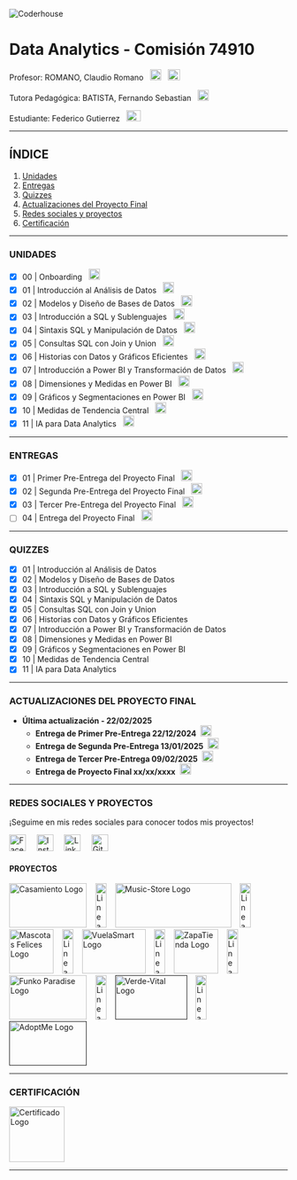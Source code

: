 ![Coderhouse](./Images/Readme/Coder.png)
# Data Analytics - Comisión 74910
Profesor: ROMANO, Claudio Romano &nbsp;&nbsp;[<img src="./Images/Readme/LinkedIn.png" alt="LinkedIn Logo" width="20" height="20">](https://www.linkedin.com/in/claudio-romano-874918152/)
&nbsp;&nbsp;[<img src="./Images/Readme/Drive.png" alt="Google Drive Logo" width="22" height="20">](https://drive.google.com/drive/folders/1N03-fWpP_k3W5Sii7qz9gaiZRNjWCcQt?usp=sharing
)

Tutora Pedagógica: BATISTA, Fernando Sebastian &nbsp;&nbsp;[<img src="./Images/Readme/LinkedIn.png" alt="LinkedIn Logo" width="20" height="20">](https://www.linkedin.com/in/fernando-sebastian-batista/)

Estudiante: Federico Gutierrez &nbsp;&nbsp;[<img src="./Images/Readme/Gmail.png" alt="Gmail Logo" width="26" height="20">](mailto:gutierrezfedericog@gmail.com)
_________________________________________________________________________________________________________
## ÍNDICE

1. [Unidades](#unidades) 
2. [Entregas](#entregas) 
3. [Quizzes](#quizzes)  
4. [Actualizaciones del Proyecto Final](#actualizaciones-del-proyecto-final)
5. [Redes sociales y proyectos](#redes-sociales-y-proyectos)
6. [Certificación](#certificación)
_________________________________________________________________________________________________________
### UNIDADES

- [x] 00 | Onboarding &nbsp;&nbsp;[<img src="./Images/Readme/Enlace-Externo.png" alt="Enlace Logo" width="20" height="20">](https://drive.google.com/drive/folders/1J7e7oA8oBIiDU-qIuHFaBNXg9zVNT5ov?usp=sharing)
- [x] 01 | Introducción al Análisis de Datos &nbsp;&nbsp;[<img src="./Images/Readme/Enlace-Externo.png" alt="Enlace Logo" width="20" height="20">](https://drive.google.com/drive/folders/1k8whIh05hm8LMOxIM0kFcvwqI3pHsYMx?usp=sharing)
- [x] 02 | Modelos y Diseño de Bases de Datos &nbsp;&nbsp;[<img src="./Images/Readme/Enlace-Externo.png" alt="Enlace Logo" width="20" height="20">](https://drive.google.com/drive/folders/1MYpQAeJIufLlU1AuKPv_YUejKjPHRiQs?usp=sharing)
- [x] 03 | Introducción a SQL y Sublenguajes &nbsp;&nbsp;[<img src="./Images/Readme/Enlace-Externo.png" alt="Enlace Logo" width="20" height="20">](https://drive.google.com/drive/folders/1ztm8SaSqkvwnlcRkOTgjkhlrmBm4Vu4t?usp=sharing)
- [x] 04 | Sintaxis SQL y Manipulación de Datos &nbsp;&nbsp;[<img src="./Images/Readme/Enlace-Externo.png" alt="Enlace Logo" width="20" height="20">](https://drive.google.com/drive/folders/1ztm8SaSqkvwnlcRkOTgjkhlrmBm4Vu4t?usp=sharing)
- [x] 05 | Consultas SQL con Join y Union &nbsp;&nbsp;[<img src="./Images/Readme/Enlace-Externo.png" alt="Enlace Logo" width="20" height="20">](https://drive.google.com/drive/folders/1g208P_wvfufUmvZ6FWU8pnSaNYVkUT4m?usp=sharing)
- [x] 06 | Historias con Datos y Gráficos Eficientes &nbsp;&nbsp;[<img src="./Images/Readme/Enlace-Externo.png" alt="Enlace Logo" width="20" height="20">](https://drive.google.com/drive/folders/17dOxs28Wb2PsX_kRkgBo0eojeVvoCtxl?usp=sharing)
- [x] 07 | Introducción a Power BI y Transformación de Datos &nbsp;&nbsp;[<img src="./Images/Readme/Enlace-Externo.png" alt="Enlace Logo" width="20" height="20">](https://drive.google.com/drive/folders/1W6_NBN48sfspnGrdyEiQy7tn-bUF2rHL?usp=sharing)
- [x] 08 | Dimensiones y Medidas en Power BI &nbsp;&nbsp;[<img src="./Images/Readme/Enlace-Externo.png" alt="Enlace Logo" width="20" height="20">](https://drive.google.com/drive/folders/1Ziqg4PG_d05bMnbF4NoYPWLUs_iScirY?usp=sharing)
- [x] 09 | Gráficos y Segmentaciones en Power BI &nbsp;&nbsp;[<img src="./Images/Readme/Enlace-Externo.png" alt="Enlace Logo" width="20" height="20">](https://drive.google.com/drive/folders/18G_LlU7eOt1pkAXHckwcuG63AfukIWzo?usp=sharing)
- [x] 10 | Medidas de Tendencia Central &nbsp;&nbsp;[<img src="./Images/Readme/Enlace-Externo.png" alt="Enlace Logo" width="20" height="20">](https://drive.google.com/drive/folders/1D75tiOYjTNgl-ofUuOnh4vMXfHEPnQai?usp=sharing)
- [x] 11 | IA para Data Analytics &nbsp;&nbsp;[<img src="./Images/Readme/Enlace-Externo.png" alt="Enlace Logo" width="20" height="20">](https://drive.google.com/drive/folders/1RLXf7eIytH9czjxb141wZ9VsQ7VRempE?usp=sharing)
_________________________________________________________________________________________________________
### ENTREGAS

- [x] 01 | Primer Pre-Entrega del Proyecto Final &nbsp;&nbsp;[<img src="./Images/Readme/Enlace-Externo.png" alt="Enlace Logo" width="20" height="20">](https://drive.google.com/drive/folders/1fzd4JpppN3mJ_6y5tfczJ3pLCbgI4uVq?usp=sharing)
- [X] 02 | Segunda Pre-Entrega del Proyecto Final &nbsp;&nbsp;[<img src="./Images/Readme/Enlace-Externo.png" alt="Enlace Logo" width="20" height="20">](https://drive.google.com/drive/folders/17JCrq--RlLBycNMbAL8M7u3y0QLrzKeD?usp=sharing)
- [x] 03 | Tercer Pre-Entrega del Proyecto Final &nbsp;&nbsp;[<img src="./Images/Readme/Enlace-Externo.png" alt="Enlace Logo" width="20" height="20">](https://drive.google.com/drive/folders/10vqb7uifL1loeMvqZOk7SxqH14zeFaI7?usp=sharing)
- [ ] 04 | Entrega del Proyecto Final &nbsp;&nbsp;[<img src="./Images/Readme/Enlace-Externo.png" alt="Enlace Logo" width="20" height="20">](https://drive.google.com/drive/folders/17iOdx5Xhndc7DP5je6cNdcZ060gh4iT4?usp=sharing)
______________________________________________________________________________________________________
### QUIZZES

- [x] 01 | Introducción al Análisis de Datos
- [x] 02 | Modelos y Diseño de Bases de Datos 
- [x] 03 | Introducción a SQL y Sublenguajes 
- [x] 04 | Sintaxis SQL y Manipulación de Datos 
- [x] 05 | Consultas SQL con Join y Union 
- [x] 06 | Historias con Datos y Gráficos Eficientes 
- [x] 07 | Introducción a Power BI y Transformación de Datos 
- [x] 08 | Dimensiones y Medidas en Power BI 
- [x] 09 | Gráficos y Segmentaciones en Power BI 
- [x] 10 | Medidas de Tendencia Central 
- [x] 11 | IA para Data Analytics
_________________________________________________________________________________________________________
### ACTUALIZACIONES DEL PROYECTO FINAL

- **Última actualización - 22/02/2025**
    - **Entrega de Primer Pre-Entrega 22/12/2024** &nbsp;[<img src="./Images/Readme/Devolucion.png" alt="Devolucion Logo" width="20" height="20">](https://www.canva.com/design/DAGY8ChODpY/u7vdFib6uXa4anPVNzPTvg/view?utm_content=DAGY8ChODpY&utm_campaign=designshare&utm_medium=link2&utm_source=uniquelinks&utlId=h06869e9c5b)
    - **Entrega de Segunda Pre-Entrega 13/01/2025** &nbsp;[<img src="./Images/Readme/Devolucion.png" alt="Devolucion Logo" width="20" height="20">](https://www.canva.com/design/DAGaNxVyaU0/W5oKvUF3gK2ljhq_N1OObQ/view?utm_content=DAGaNxVyaU0&utm_campaign=designshare&utm_medium=link2&utm_source=uniquelinks&utlId=hb8f80b180b)
    - **Entrega de Tercer Pre-Entrega 09/02/2025** &nbsp;[<img src="./Images/Readme/Devolucion.png" alt="Devolucion Logo" width="20" height="20">](https://www.canva.com/design/DAGaNxVyaU0/W5oKvUF3gK2ljhq_N1OObQ/view?utm_content=DAGaNxVyaU0&utm_campaign=designshare&utm_medium=link2&utm_source=uniquelinks&utlId=hb8f80b180b)
    - **Entrega de Proyecto Final xx/xx/xxxx** &nbsp;[<img src="./Images/Readme/Devolucion.png" alt="Devolucion Logo" width="20" height="20">](https://www.canva.com/design/DAGaNxVyaU0/W5oKvUF3gK2ljhq_N1OObQ/view?utm_content=DAGaNxVyaU0&utm_campaign=designshare&utm_medium=link2&utm_source=uniquelinks&utlId=hb8f80b180b)
______________________________________________________________________________________________________
### REDES SOCIALES Y PROYECTOS

¡Seguime en mis redes sociales para conocer todos mis proyectos!

[<img src="./Images/Readme/Facebook.png" alt="Facebook Logo" width="30" height="30">](https://www.facebook.com/fedco.grrz/)
&nbsp;&nbsp;&nbsp;
[<img src="./Images/Readme/Instagram.png" alt="Instagram Logo" width="30" height="30">](https://www.instagram.com/grrz.fede/)
&nbsp;&nbsp;&nbsp;
[<img src="./Images/Readme/LinkedIn.png" alt="LinkedIn Logo" width="30" height="30">](https://www.linkedin.com/in/fedco-grrz/)
&nbsp;&nbsp;&nbsp;
[<img src="./Images/Readme/Github.png" alt="Github Logo" width="30" height="30">](https://github.com/fedco-gtz)

#### PROYECTOS
[<img src="./Images/Readme/Casamiento.png" alt="Casamiento Logo" width="140" height="80">](https://fedco-gtz.github.io/NosCasamosGeryGabi/)
&nbsp;&nbsp;
<img src="./Images/Readme/Linea-Vertical.png" alt="Linea" width="20" height="80">
&nbsp;&nbsp;
[<img src="./Images/Readme/Music-Store.png" alt="Music-Store Logo" width="210" height="80">](fedco-gtz.github.io/MusicStore/)
&nbsp;&nbsp;
<img src="./Images/Readme/Linea-Vertical.png" alt="Linea" width="20" height="80">
&nbsp;&nbsp;
[<img src="./Images/Readme/Mascotas-Felices.png" alt="Mascotas Felices Logo" width="80" height="80">](https://mascotas-felices.netlify.app/)
&nbsp;&nbsp;
<img src="./Images/Readme/Linea-Vertical.png" alt="Linea" width="20" height="80">
&nbsp;&nbsp;
[<img src="./Images/Readme/VuelaSmart.png" alt="VuelaSmart Logo" width="115" height="80">](https://vuelasmart.netlify.app/)
&nbsp;&nbsp;
<img src="./Images/Readme/Linea-Vertical.png" alt="Linea" width="20" height="80">
&nbsp;&nbsp;
[<img src="./Images/Readme/ZapaTienda.png" alt="ZapaTienda Logo" width="80" height="80">](https://zapatienda.vercel.app/)
&nbsp;&nbsp;
<img src="./Images/Readme/Linea-Vertical.png" alt="Linea" width="20" height="80">
&nbsp;&nbsp;
[<img src="./Images/Readme/Funko-Paradise.png" alt="Funko Paradise Logo" width="140" height="80">](https://funkoparadise.vercel.app/)
&nbsp;&nbsp;
<img src="./Images/Readme/Linea-Vertical.png" alt="Linea" width="20" height="80">
&nbsp;&nbsp;
[<img src="./Images/Readme/Verde-Vital.png" alt="Verde-Vital Logo" width="130" height="80">]()
&nbsp;&nbsp;
<img src="./Images/Readme/Linea-Vertical.png" alt="Linea" width="20" height="80">
&nbsp;&nbsp;
[<img src="./Images/Readme/AdoptMe.png" alt="AdoptMe Logo" width="140" height="80">]()
_______________________________________________________________________________________________________
### CERTIFICACIÓN

[<img src="./Images/Readme/Certificado.png" alt="Certificado Logo" width="100" height="100">](https://www.canva.com/design/DAGY8AZYNGU/19gsoofpUrmgJZSq0vCA_Q/view?utm_content=DAGY8AZYNGU&utm_campaign=designshare&utm_medium=link2&utm_source=uniquelinks&utlId=hac51791f4e)
______________________________________________________________________________________________________